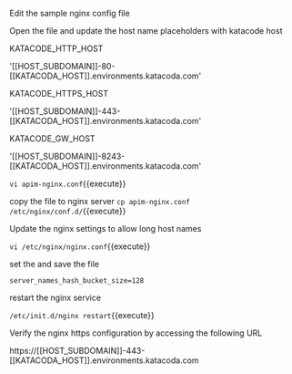 
Edit the sample nginx config file

Open the file and update the host name placeholders with katacode host

KATACODE_HTTP_HOST

'[[HOST_SUBDOMAIN]]-80-[[KATACODA_HOST]].environments.katacoda.com'

KATACODE_HTTPS_HOST

'[[HOST_SUBDOMAIN]]-443-[[KATACODA_HOST]].environments.katacoda.com'

KATACODE_GW_HOST

'[[HOST_SUBDOMAIN]]-8243-[[KATACODA_HOST]].environments.katacoda.com'


`vi apim-nginx.conf`{{execute}}

copy the file to nginx server
`cp apim-nginx.conf /etc/nginx/conf.d/`{{execute}}

Update the nginx settings to allow long host names

`vi /etc/nginx/nginx.conf`{{execute}}

set the and save the file

`server_names_hash_bucket_size=128`

restart the nginx service

`/etc/init.d/nginx restart`{{execute}}


Verify the nginx https configuration by accessing the following URL

https://[[HOST_SUBDOMAIN]]-443-[[KATACODA_HOST]].environments.katacoda.com
